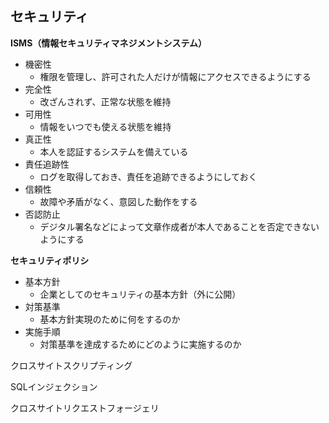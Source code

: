 ## セキュリティ

**ISMS（情報セキュリティマネジメントシステム）**

- 機密性
  - 権限を管理し、許可された人だけが情報にアクセスできるようにする
- 完全性
  - 改ざんされず、正常な状態を維持
- 可用性
  - 情報をいつでも使える状態を維持
- 真正性
  - 本人を認証するシステムを備えている
- 責任追跡性
  - ログを取得しておき、責任を追跡できるようにしておく
- 信頼性
  - 故障や矛盾がなく、意図した動作をする
- 否認防止
  - デジタル署名などによって文章作成者が本人であることを否定できないようにする
  

**セキュリティポリシ**

- 基本方針
  - 企業としてのセキュリティの基本方針（外に公開）
- 対策基準
  - 基本方針実現のために何をするのか
- 実施手順
  - 対策基準を達成するためにどのように実施するのか


クロスサイトスクリプティング

SQLインジェクション

クロスサイトリクエストフォージェリ

